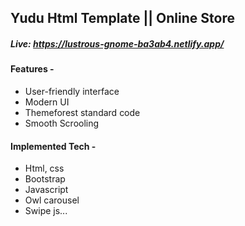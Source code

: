 <h2>Yudu Html Template || Online Store</h2>
<h5>Live: <a href='https://lustrous-gnome-ba3ab4.netlify.app/' target="_blank">https://lustrous-gnome-ba3ab4.netlify.app/</a></h5>



<h4>Features -  </h4> <ul> <li>User-friendly interface</li> <li>Modern UI</li> <li>Themeforest standard code</li> <li>Smooth Scrooling</li></ul>


<h4>Implemented Tech - </h4> <ul> <li>Html, css</li> <li>Bootstrap</li>
<li>Javascript</li> <li>Owl carousel</li> <li>Swipe js...</li>

